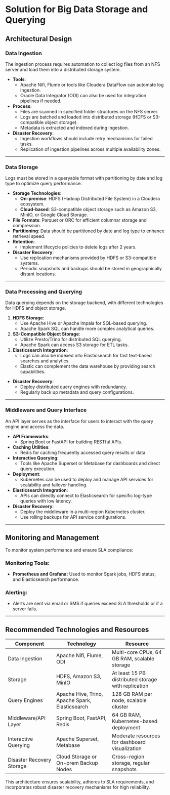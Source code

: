 # Solution for Big Data Storage and Querying

## Architectural Design

### Data Ingestion

The ingestion process requires automation to collect log files from an NFS server and load them into a distributed storage system.

- **Tools**:
  - Apache Nifi, Flume or tools like Cloudera DataFlow can automate log ingestion.
  - Oracle Data Integrator (ODI) can also be used for integration pipelines if needed.
- **Process**:
  - Files are scanned in specified folder structures on the NFS server.
  - Logs are batched and loaded into distributed storage (HDFS or S3-compatible object storage).
  - Metadata is extracted and indexed during ingestion.
- **Disaster Recovery**:
  - Ingestion workflows should include retry mechanisms for failed tasks.
  - Replication of ingestion pipelines across multiple availability zones.

---

### Data Storage

Logs must be stored in a queryable format with partitioning by date and log type to optimize query performance.

- **Storage Technologies**:
  - **On-premise**: HDFS (Hadoop Distributed File System) in a Cloudera ecosystem.
  - **Cloud-based**: S3-compatible object storage such as Amazon S3, MinIO, or Google Cloud Storage.
- **File Formats**: Parquet or ORC for efficient columnar storage and compression.
- **Partitioning**: Data should be partitioned by date and log type to enhance retrieval speed.
- **Retention**:
  - Implement lifecycle policies to delete logs after 2 years.
- **Disaster Recovery**:
  - Use replication mechanisms provided by HDFS or S3-compatible systems.
  - Periodic snapshots and backups should be stored in geographically distant locations.

---

### Data Processing and Querying

Data querying depends on the storage backend, with different technologies for HDFS and object storage.

1. **HDFS Storage**:
   - Use Apache Hive or Apache Impala for SQL-based querying.
   - Apache Spark SQL can handle more complex analytical queries.
2. **S3-Compatible Object Storage**:
   - Utilize Presto/Trino for distributed SQL querying.
   - Apache Spark can access S3 storage for ETL tasks.
3. **Elasticsearch Integration**:
   - Logs can also be indexed into Elasticsearch for fast text-based searches and analytics.
   - Elastic can complement the data warehouse by providing search capabilities.
- **Disaster Recovery**:
  - Deploy distributed query engines with redundancy.
  - Regularly back up metadata and query configurations.

---

### Middleware and Query Interface

An API layer serves as the interface for users to interact with the query engine and access the data.

- **API Frameworks**:
  - Spring Boot or FastAPI for building RESTful APIs.
- **Caching Utilities**:
  - Redis for caching frequently accessed query results or data.
- **Interactive Querying**:
  - Tools like Apache Superset or Metabase for dashboards and direct query execution.
- **Deployment**:
  - Kubernetes can be used to deploy and manage API services for scalability and failover handling.
- **Elasticsearch Integration**:
  - APIs can directly connect to Elasticsearch for specific log-type queries with low latency.
- **Disaster Recovery**:
  - Deploy the middleware in a multi-region Kubernetes cluster.
  - Use rolling backups for API service configurations.

---

## Monitoring and Management
To monitor system performance and ensure SLA compliance:

### Monitoring Tools:
- **Prometheus and Grafana:** Used to monitor Spark jobs, HDFS status, and Elasticsearch performance.

### Alerting:
- Alerts are sent via email or SMS if queries exceed SLA thresholds or if a server fails.

---

## Recommended Technologies and Resources

| **Component**            | **Technology**                                | **Resource**                                         |
|---------------------------|-----------------------------------------------|-----------------------------------------------------|
| Data Ingestion            | Apache Nifi, Flume, ODI                    | Multi-core CPUs, 64 GB RAM, scalable storage       |
| Storage                   | HDFS, Amazon S3, MinIO                       | At least 15 PB distributed storage with replication|
| Query Engines             | Apache Hive, Trino, Apache Spark, Elasticsearch | 128 GB RAM per node, scalable cluster             |
| Middleware/API Layer      | Spring Boot, FastAPI, Redis                  | 64 GB RAM, Kubernetes-based deployment            |
| Interactive Querying      | Apache Superset, Metabase                    | Moderate resources for dashboard visualization     |
| Disaster Recovery Storage | Cloud Storage or On-prem Backup Nodes        | Cross-region storage, regular snapshots            |

This architecture ensures scalability, adheres to SLA requirements, and incorporates robust disaster recovery mechanisms for high reliability.